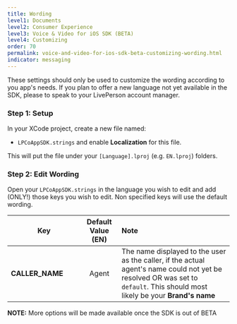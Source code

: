 ```yaml
---
title: Wording
level1: Documents
level2: Consumer Experience
level3: Voice & Video for iOS SDK (BETA)
level4: Customizing
order: 70
permalink: voice-and-video-for-ios-sdk-beta-customizing-wording.html
indicator: messaging
---
```

These settings should only be used to customize the wording according to you app's needs. If you plan to offer a new language not yet available in the SDK, please to speak to your LivePerson account manager.

### Step 1: Setup

In your XCode project, create a new file named:

  * `LPCoAppSDK.strings` and enable __Localization__ for this file.

This will put the file under your `[Language].lproj` (e.g. `EN.lproj`) folders.

### Step 2: Edit Wording
<style>
td:first-child {
  width: 150px!important;
}
</style>

Open your `LPCoAppSDK.strings` in the language you wish to edit and add (ONLY!) those keys you wish to edit. Non specified keys will use the default wording.

| Key        | Default Value (EN) | Note  |
| ------------- |:-------------:|:-----|
|   **CALLER_NAME**   | Agent  | The name displayed to the user as the caller, if the actual agent's name could not yet be resolved OR was set to `default`. This should most likely be your **Brand's name**  |

**NOTE:** More options will be made available once the SDK is out of BETA
